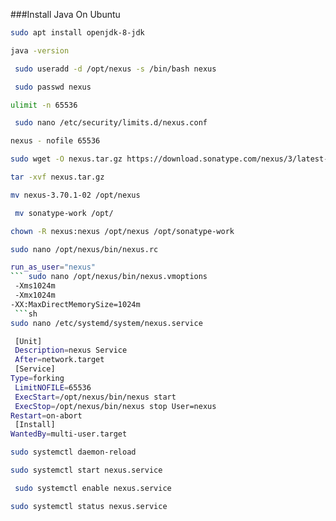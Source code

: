 ###Install Java On Ubuntu
```sh
sudo apt install openjdk-8-jdk
 ```
```sh
java -version
```
```sh
 sudo useradd -d /opt/nexus -s /bin/bash nexus
```
```sh
 sudo passwd nexus 
```
```sh
ulimit -n 65536
```
```sh
 sudo nano /etc/security/limits.d/nexus.conf 
```
```sh
nexus - nofile 65536 
```
```sh
sudo wget -O nexus.tar.gz https://download.sonatype.com/nexus/3/latest-unix.tar.gz
```
```sh
tar -xvf nexus.tar.gz
```
```sh
mv nexus-3.70.1-02 /opt/nexus
```
```sh
 mv sonatype-work /opt/ 
```
```sh
chown -R nexus:nexus /opt/nexus /opt/sonatype-work 
```
```sh
sudo nano /opt/nexus/bin/nexus.rc 
```
```sh
run_as_user="nexus"
``` sudo nano /opt/nexus/bin/nexus.vmoptions
 -Xms1024m
 -Xmx1024m 
-XX:MaxDirectMemorySize=1024m
 ```sh
sudo nano /etc/systemd/system/nexus.service
```
```sh
 [Unit]
 Description=nexus Service
 After=network.target
 [Service] 
Type=forking
 LimitNOFILE=65536
 ExecStart=/opt/nexus/bin/nexus start
 ExecStop=/opt/nexus/bin/nexus stop User=nexus 
Restart=on-abort
 [Install] 
WantedBy=multi-user.target 
```
```sh
sudo systemctl daemon-reload
```
 ```sh
sudo systemctl start nexus.service
```
```sh
 sudo systemctl enable nexus.service 
```
```sh
sudo systemctl status nexus.service
```
```

